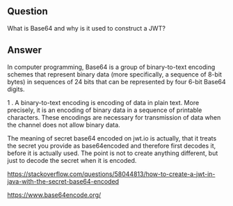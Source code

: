 ## Question

What is Base64 and why is it used to construct a JWT?

## Answer

In computer programming, Base64 is a group of binary-to-text encoding schemes that represent binary data (more specifically, a sequence of 8-bit bytes) in sequences of 24 bits that can be represented by four 6-bit Base64 digits.


1 . A binary-to-text encoding is encoding of data in plain text. More precisely, it is an encoding of binary data in a sequence of printable characters. These encodings are necessary for transmission of data when the channel does not allow binary data.

The meaning of secret base64 encoded on jwt.io is actually, that it treats the secret you provide as base64encoded and therefore first decodes it, before it is actually used. The point is not to create anything different, but just to decode the secret when it is encoded.

https://stackoverflow.com/questions/58044813/how-to-create-a-jwt-in-java-with-the-secret-base64-encoded

https://www.base64encode.org/


